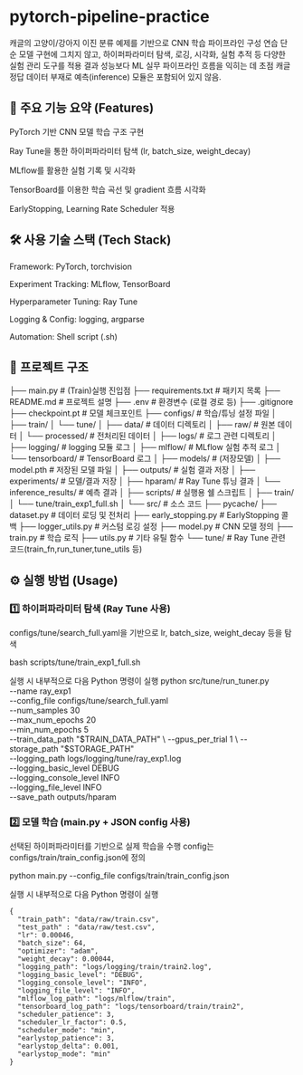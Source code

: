 # pytorch-pipeline-practice
캐글의 고양이/강아지 이진 분류 예제를 기반으로 CNN 학습 파이프라인 구성 연습
단순 모델 구현에 그치지 않고, 하이퍼파라미터 탐색, 로깅, 시각화, 실험 추적 등 다양한 실험 관리 도구를 적용
결과 성능보다 ML 실무 파이프라인 흐름을 익히는 데 초점
캐글 정답 데이터 부재로 예측(inference) 모듈은 포함되어 있지 않음.

## 🔧 주요 기능 요약 (Features)

PyTorch 기반 CNN 모델 학습 구조 구현

Ray Tune을 통한 하이퍼파라미터 탐색 (lr, batch_size, weight_decay)

MLflow를 활용한 실험 기록 및 시각화

TensorBoard를 이용한 학습 곡선 및 gradient 흐름 시각화

EarlyStopping, Learning Rate Scheduler 적용

## 🛠 사용 기술 스택 (Tech Stack)

Framework: PyTorch, torchvision

Experiment Tracking: MLflow, TensorBoard

Hyperparameter Tuning: Ray Tune

Logging & Config: logging, argparse

Automation: Shell script (.sh)

## 📁 프로젝트 구조

├── main.py # (Train)실행 진입점
├── requirements.txt # 패키지 목록
├── README.md # 프로젝트 설명
├── .env # 환경변수 (로컬 경로 등)
├── .gitignore
├── checkpoint.pt # 모델 체크포인트
├── configs/ # 학습/튜닝 설정 파일
│ ├── train/
│ └── tune/
│
├── data/ # 데이터 디렉토리
│ ├── raw/ # 원본 데이터
│ └── processed/ # 전처리된 데이터
│
├── logs/ # 로그 관련 디렉토리
│ ├── logging/ # logging 모듈 로그
│ ├── mlflow/ # MLflow 실험 추적 로그
│ └── tensorboard/ # TensorBoard 로그
│
├── models/ # (저장모델)
│ ├── model.pth # 저장된 모델 파일
│
├── outputs/ # 실험 결과 저장
│ ├── experiments/ # 모델/결과 저장
│ ├── hparam/ # Ray Tune 튜닝 결과
│ └── inference_results/ # 예측 결과
│
├── scripts/ # 실행용 쉘 스크립트
│ ├── train/
│ └── tune/train_exp1_full.sh
│
└── src/ # 소스 코드
├── pycache/
├── dataset.py # 데이터 로딩 및 전처리
├── early_stopping.py # EarlyStopping 콜백
├── logger_utils.py # 커스텀 로깅 설정
├── model.py # CNN 모델 정의
├── train.py # 학습 로직
├── utils.py # 기타 유틸 함수
└── tune/ # Ray Tune 관련 코드(train_fn,run_tuner,tune_utils 등)

## ⚙️ 실행 방법 (Usage)

### 1️⃣ 하이퍼파라미터 탐색 (Ray Tune 사용)
configs/tune/search_full.yaml을 기반으로 lr, batch_size, weight_decay 등을 탐색

bash scripts/tune/train_exp1_full.sh

실행 시 내부적으로 다음 Python 명령이 실행
python src/tune/run_tuner.py \
  --name ray_exp1 \
  --config_file configs/tune/search_full.yaml \
  --num_samples 30 \
  --max_num_epochs 20 \
  --min_num_epochs 5 \
  --train_data_path "$TRAIN_DATA_PATH" \
  --gpus_per_trial 1 \
  --storage_path "$STORAGE_PATH" \
  --logging_path logs/logging/tune/ray_exp1.log \
  --logging_basic_level DEBUG \
  --logging_console_level INFO \
  --logging_file_level INFO \
  --save_path outputs/hparam

### 2️⃣ 모델 학습 (main.py + JSON config 사용)

선택된 하이퍼파라미터를 기반으로 실제 학습을 수행
config는 configs/train/train_config.json에 정의

python main.py --config_file configs/train/train_config.json

실행 시 내부적으로 다음 Python 명령이 실행

```
{
  "train_path": "data/raw/train.csv",
  "test_path" : "data/raw/test.csv",
  "lr": 0.00046,
  "batch_size": 64,
  "optimizer": "adam",
  "weight_decay": 0.00044,
  "logging_path": "logs/logging/train/train2.log",
  "logging_basic_level": "DEBUG",
  "logging_console_level": "INFO",
  "logging_file_level": "INFO",
  "mlflow_log_path": "logs/mlflow/train",
  "tensorboard_log_path": "logs/tensorboard/train/train2",
  "scheduler_patience": 3,
  "scheduler_lr_factor": 0.5,
  "scheduler_mode": "min",
  "earlystop_patience": 3,
  "earlystop_delta": 0.001,
  "earlystop_mode": "min"
}
```


